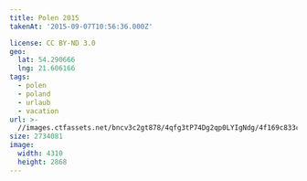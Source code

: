 ```yaml
---
title: Polen 2015
takenAt: '2015-09-07T10:56:36.000Z'

license: CC BY-ND 3.0
geo:
  lat: 54.290666
  lng: 21.606166
tags:
  - polen
  - poland
  - urlaub
  - vacation
url: >-
  //images.ctfassets.net/bncv3c2gt878/4qfg3tP74Dg2qp0LYIgNdg/4f169c833cf701750db3441c75034b7e/polen-2015_25656963150_o
size: 2734081
image:
  width: 4310
  height: 2868
---
```

